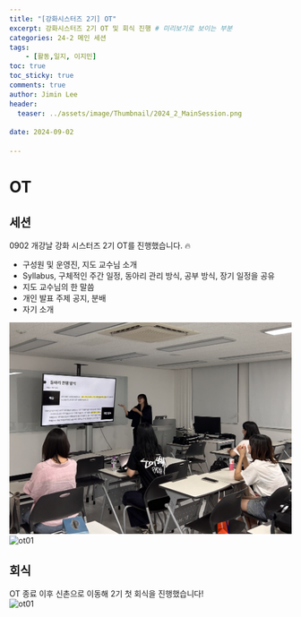 ```yaml
---
title: "[강화시스터즈 2기] OT"
excerpt: 강화시스터즈 2기 OT 및 회식 진행 # 미리보기로 보이는 부분
categories: 24-2 메인 세션
tags: 
    - [활동,일지, 이지민]
toc: true
toc_sticky: true
comments: true
author: Jimin Lee
header:
  teaser: ../assets/image/Thumbnail/2024_2_MainSession.png

date: 2024-09-02

---
```


# OT

## 세션

0902 개강날 강화 시스터즈 2기 OT를 진행했습니다. 🔥

- 구성원 및 운영진, 지도 교수님 소개
- Syllabus, 구체적인 주간 일정, 동아리 관리 방식, 공부 방식, 장기 일정을 공유
- 지도 교수님의 한 말씀 
- 개인 발표 주제 공지, 분배
- 자기 소개 

![ot01](../assets/image/Articles/2024_2/OT/1.jpg)
![ot01](../assets/image/Articles/2024_2/OT/2.jpg)


## 회식  
OT 종료 이후 신촌으로 이동해 2기 첫 회식을 진행했습니다!  
![ot01](../assets/image/Articles/2024_2/OT/3.jpg)

